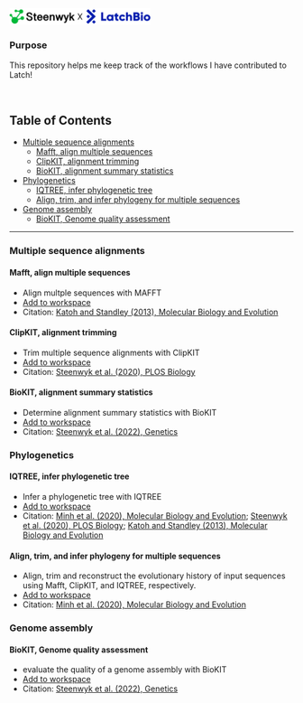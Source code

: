 <img src="img/Steenwyk_latch_logo.jpg" alt="logo" width="250"/>

<br />

### Purpose

This repository helps me keep track of the workflows I have contributed to Latch!

<br />

<!-- START doctoc generated TOC please keep comment here to allow auto update -->
<!-- DON'T EDIT THIS SECTION, INSTEAD RE-RUN doctoc TO UPDATE -->
## Table of Contents

- [Multiple sequence alignments](#multiple-sequence-alignments)
  - [Mafft, align multiple sequences](#mafft-align-multiple-sequences)
  - [ClipKIT, alignment trimming](#clipkit-alignment-trimming)
  - [BioKIT, alignment summary statistics](#biokit-alignment-summary-statistics)
- [Phylogenetics](#phylogenetics)
  - [IQTREE, infer phylogenetic tree](#iqtree-infer-phylogenetic-tree)
  - [Align, trim, and infer phylogeny for multiple sequences](#align-trim-and-infer-phylogeny-for-multiple-sequences)
- [Genome assembly](#genome-assembly)
  - [BioKIT, Genome quality assessment](#biokit-genome-quality-assessment)

<!-- END doctoc generated TOC please keep comment here to allow auto update -->

---

### Multiple sequence alignments

#### Mafft, align multiple sequences
- Align multple sequences with MAFFT
- [Add to workspace](https://console.latch.bio/explore/60293/info)
- Citation: [Katoh and Standley (2013), Molecular Biology and Evolution](https://academic.oup.com/mbe/article/30/4/772/1073398)

#### ClipKIT, alignment trimming
- Trim multiple sequence alignments with ClipKIT
- [Add to workspace](https://console.latch.bio/explore/59878/info)
- Citation: [Steenwyk et al. (2020), PLOS Biology](https://journals.plos.org/plosbiology/article?id=10.1371/journal.pbio.3001007)

#### BioKIT, alignment summary statistics
- Determine alignment summary statistics with BioKIT
- [Add to workspace](https://console.latch.bio/explore/60101/info)
- Citation: [Steenwyk et al. (2022), Genetics](https://academic.oup.com/genetics/advance-article-abstract/doi/10.1093/genetics/iyac079/6583183?redirectedFrom=fulltext)


### Phylogenetics

#### IQTREE, infer phylogenetic tree
- Infer a phylogenetic tree with IQTREE
- [Add to workspace](https://console.latch.bio/explore/60461/info)
- Citation: [Minh et al. (2020), Molecular Biology and Evolution](https://academic.oup.com/mbe/article/30/4/772/1073398); [Steenwyk et al. (2020), PLOS Biology](https://journals.plos.org/plosbiology/article?id=10.1371/journal.pbio.3001007); [Katoh and Standley (2013), Molecular Biology and Evolution](https://academic.oup.com/mbe/article/30/4/772/1073398)

#### Align, trim, and infer phylogeny for multiple sequences
- Align, trim and reconstruct the evolutionary history of input sequences using Mafft, ClipKIT, and IQTREE, respectively.
- [Add to workspace](https://console.latch.bio/explore/60572/info)
- Citation: [Minh et al. (2020), Molecular Biology and Evolution](https://academic.oup.com/mbe/article/30/4/772/1073398)

### Genome assembly

#### BioKIT, Genome quality assessment
- evaluate the quality of a genome assembly with BioKIT
- [Add to workspace](https://console.latch.bio/explore/60066/info)
- Citation: [Steenwyk et al. (2022), Genetics](https://academic.oup.com/genetics/advance-article-abstract/doi/10.1093/genetics/iyac079/6583183?redirectedFrom=fulltext)